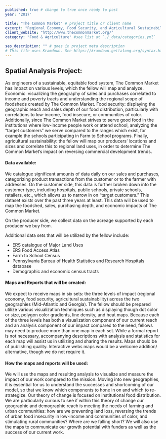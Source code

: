 ```yaml
---
published: true # change to true once ready to post
year: '2017'

title: "The Common Market" # project title or client name
excerpt: "Regional Economy, Food Security, and Agricultural Sustainability Impact of the Common Market" # shows on project list page
client_website: "http://www.thecommonmarket.org/"
category: "Food & Agriculture" #see list at `./_data/categories.yml`

seo_description: "" # goes in project meta description
# This file uses Kramdown. See https://kramdown.gettalong.org/syntax.html for syntax
---
```


## Spatial Analysis Project:
As engineers of a sustainable, equitable food system, The Common Market has impact on various levels, which the fellow will map and analyze. Economic: visualizing the geography of sales and purchases correlated to income and poverty tracts and understanding the regional scope of foodsheds created by The Common Market. Food security: displaying the geographic reach and sales depth of our food distribution, particularly with correlations to low-income, food insecure, or communities of color. Additionally, since The Common Market strives to serve good food in the institutions where low-income people work or attend school, analyzing the “target customers” we serve compared to the ranges which exist, for example the schools participating in Farm to School programs. Finally, agricultural sustainability: the fellow will map our producers’ locations and sizes and correlate this to regional land uses, in order to determine The Common Market’s impact on reversing commercial development trends.

#### Data available:
We catalogue significant amounts of data daily on our sales and purchases, categorizing product transactions from the customer or to the farmer with addresses. On the customer side, this data is further broken down into the customer type, including hospitals, public schools, private schools, retailers, etc., which allows us to narrow in on “target customers.” This dataset exists over the past three years at least. This data will be used to map the foodshed, sales, purchasing depth, and economic impacts of The Common Market.

On the producer side, we collect data on the acreage supported by each producer we buy from.

Additional data sets that will be utilized by the fellow include:
- ERS catalogue of Major Land Uses
- ERS Food Access Atlas
- Farm to School Census
- Pennsylvania Bureau of Health Statistics and Research Hospitals database
- Demographic and economic census tracts

#### Maps and Reports that will be created:
We expect to receive maps in six sets: the three levels of impact (regional economy, food security, agricultural sustainability) across the two geographies (Mid-Atlantic and Georgia). The fellow should be prepared utilize various visualization techniques such as displaying though dot color or size, polygon color gradients, line density, and heat maps. Because each of the three levels has both a visualization component of our current reach and an analysis component of our impact compared to the need, fellows may need to produce more than one map in each set. While a formal report is not necessary, accompanying descriptions with analysis and statistics for each map will assist us in utilizing and sharing the results. Maps should be of publishing quality. Interactive webs maps would be a welcome addition/ alternative, though we do not require it.

#### How the maps and reports will be used:
We will use the maps and resulting analysis to visualize and measure the impact of our work compared to the mission. Moving into new geographies, it is essential for us to understand the successes and shortcoming of our model, so that we know which components to hone in on and which to re-strategize. Our theory of change is focused on institutional food distribution. We are particularly curious to see if within this theory of change our geographic and demographic reach is meeting the needs of farming and urban communities: how are we preventing land loss, reversing the trends of urban food insecurity in low-income and communities of color, and stimulating rural communities? Where are we falling short? We will also use the maps to communicate our growth potential with funders as well as the success of our current work.
